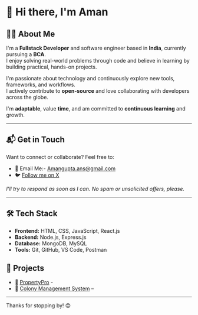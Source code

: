 # 👋 Hi there, I'm Aman

## 👨‍💻 About Me

I'm a **Fullstack Developer** and software engineer based in **India**, currently pursuing a **BCA**.  
I enjoy solving real-world problems through code and believe in learning by building practical, hands-on projects.

I'm passionate about technology and continuously explore new tools, frameworks, and workflows.  
I actively contribute to **open-source** and love collaborating with developers across the globe.

I'm **adaptable**, value **time**, and am committed to **continuous learning** and growth.

---

## 📬 Get in Touch

Want to connect or collaborate? Feel free to:

- 📧 Email Me:- Amangupta.ans@gmail.com 
- 🐦 [Follow me on X](https://x.com/Amansrc)

_I'll try to respond as soon as I can. No spam or unsolicited offers, please._

---

<!-- Optional: Add these if you'd like -->
## 🛠️ Tech Stack

- **Frontend:** HTML, CSS, JavaScript, React.js
- **Backend:** Node.js, Express.js
- **Database:** MongoDB, MySQL
- **Tools:** Git, GitHub, VS Code, Postman

## 📌 Projects

- 🚀 [PropertyPro](property-pro-r9ya.vercel.app) -
- 🔐 [Colony Management System](https://rws-website-lemon.vercel.app/) – 

---

Thanks for stopping by! 😊
